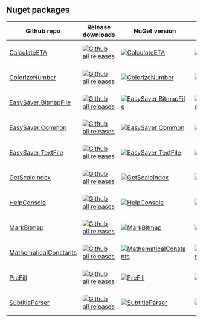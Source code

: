 ## Nuget packages

| Github repo | Release downloads| NuGet version | Downloads | Stars | Last Commit | Contributers |
| ----------- | ----------------------- | ------------- | --------- | ----- | ----------- | ------------ |
| [CalculateETA](https://github.com/meokullu/CalculateETA) | [![Github all releases](https://img.shields.io/github/downloads/meokullu/CalculateETA/total.svg)](https://GitHub.com/meokullu/CalculateETA/releases/) | [![CalculateETA](https://img.shields.io/nuget/v/CalculateETA.svg)](https://www.nuget.org/packages/CalculateETA/) | [![CalculateETA](https://img.shields.io/nuget/dt/CalculateETA.svg)](https://www.nuget.org/packages/CalculateETA/) | [![GitHub stars](https://img.shields.io/github/stars/meokullu/CalculateETA.svg?style=social&label=Star&maxAge=2592000)](https://GitHub.com/meokullu/CalculateETA/stargazers/) | [![GitHub latest commit](https://badgen.net/github/last-commit/meokullu/CalculateETA)](https://GitHub.com/meokullu/CalculateETA/commit/) | [![GitHub contributors](https://img.shields.io/github/contributors/meokullu/CalculateETA.svg)](https://GitHub.com/meokullu/CalculateETA/graphs/contributors/)
| [ColorizeNumber](https://github.com/meokullu/ColorizeNumber) | [![Github all releases](https://img.shields.io/github/downloads/meokullu/ColorizeNumber/total.svg)](https://GitHub.com/meokullu/ColorizeNumber/releases/) | [![ColorizeNumber](https://img.shields.io/nuget/v/ColorizeNumber.svg)](https://www.nuget.org/packages/ColorizeNumber/) | [![ColorizeNumber](https://img.shields.io/nuget/dt/ColorizeNumber.svg)](https://www.nuget.org/packages/ColorizeNumber/) | [![GitHub stars](https://img.shields.io/github/stars/meokullu/ColorizeNumber.svg?style=social&label=Star&maxAge=2592000)](https://GitHub.com/meokullu/ColorizeNumber/stargazers/) | [![GitHub latest commit](https://badgen.net/github/last-commit/meokullu/ColorizeNumber)](https://GitHub.com/meokullu/ColorizeNumber/commit/) | [![GitHub contributors](https://img.shields.io/github/contributors/meokullu/CalculateETA.svg)](https://GitHub.com/meokullu/CalculateETA/graphs/contributors/)
| [EasySaver.BitmapFile](https://github.com/meokullu/EasySaver.BitmapFile) | [![Github all releases](https://img.shields.io/github/downloads/meokullu/EasySaver/total.svg)](https://GitHub.com/meokullu/EasySaver/releases/) | [![EasySaver.BitmapFile](https://img.shields.io/nuget/v/EasySaver.BitmapFile.svg)](https://www.nuget.org/packages/EasySaver.BitmapFile/) | [![EasySaver.BitmapFile](https://img.shields.io/nuget/dt/EasySaver.BitmapFile.svg)](https://www.nuget.org/packages/EasySaver.BitmapFile/) | [![GitHub stars](https://img.shields.io/github/stars/meokullu/EasySaver.svg?style=social&label=Star&maxAge=2592000)](https://GitHub.com/meokullu/EasySaver/stargazers/) | [![GitHub latest commit](https://badgen.net/github/last-commit/meokullu/EasySaver)](https://GitHub.com/meokullu/EasySaver/commit/) | [![GitHub contributors](https://img.shields.io/github/contributors/meokullu/EasySaver.svg)](https://GitHub.com/meokullu/EasySaver/graphs/contributors/)
| [EasySaver.Common](https:/github.com/meokullu/EasySaver.Common/) | [![Github all releases](https://img.shields.io/github/downloads/meokullu/EasySaver/total.svg)](https://GitHub.com/meokullu/EasySaver/releases/) |[![EasySaver.Common](https://img.shields.io/nuget/v/EasySaver.Common.svg)](https://www.nuget.org/packages/EasySaver.Common/) | [![EasySaver.Common](https://img.shields.io/nuget/dt/EasySaver.Common.svg)](https://www.nuget.org/packages/EasySaver.Common/) | [![GitHub stars](https://img.shields.io/github/stars/meokullu/EasySaver.svg?style=social&label=Star&maxAge=2592000)](https://GitHub.com/meokullu/EasySaver/stargazers/) | [![GitHub latest commit](https://badgen.net/github/last-commit/meokullu/EasySaver)](https://GitHub.com/meokullu/EasySaver/commit/) | [![GitHub contributors](https://img.shields.io/github/contributors/meokullu/EasySaver.svg)](https://GitHub.com/meokullu/EasySaver/graphs/contributors/)
| [EasySaver.TextFile](https://github.com/meokullu/EasySaver.TextFile/) |  [![Github all releases](https://img.shields.io/github/downloads/meokullu/EasySaver/total.svg)](https://GitHub.com/meokullu/EasySaver/releases/) |[![EasySaver.TextFile](https://img.shields.io/nuget/v/EasySaver.TextFile.svg)](https://www.nuget.org/packages/EasySaver.TextFile/) | [![EasySaver.TextFile](https://img.shields.io/nuget/dt/EasySaver.TextFile.svg)](https://www.nuget.org/packages/EasySaver.TextFile/) | [![GitHub stars](https://img.shields.io/github/stars/meokullu/EasySaver.svg?style=social&label=Star&maxAge=2592000)](https://GitHub.com/meokullu/EasySaver/stargazers/) | [![GitHub latest commit](https://badgen.net/github/last-commit/meokullu/EasySaver)](https://GitHub.com/meokullu/EasySaver/commit/) | [![GitHub contributors](https://img.shields.io/github/contributors/meokullu/EasySaver.svg)](https://GitHub.com/meokullu/EasySaver/graphs/contributors/)
| [GetScaleIndex](https://github.com/meokullus/GetScaleIndex/) | [![Github all releases](https://img.shields.io/github/downloads/meokullu/GetScaleIndex/total.svg)](https://GitHub.com/meokullu/GetScaleIndex/releases/) | [![GetScaleIndex](https://img.shields.io/nuget/v/GetScaleIndex.svg)](https://www.nuget.org/packages/GetScaleIndex/) | [![GetScaleIndex](https://img.shields.io/nuget/dt/GetScaleIndex.svg)](https://www.nuget.org/packages/GetScaleIndex/) | [![GitHub stars](https://img.shields.io/github/stars/meokullu/GetScaleIndex.svg?style=social&label=Star&maxAge=2592000)](https://GitHub.com/meokullu/GetScaleIndex/stargazers/) | [![GitHub latest commit](https://badgen.net/github/last-commit/meokullu/GetScaleIndex)](https://GitHub.com/meokullu/GetScaleIndex/commit/) | [![GitHub contributors](https://img.shields.io/github/contributors/meokullu/GetScaleIndex.svg)](https://GitHub.com/meokullu/GetScaleIndex/graphs/contributors/)
| [HelpConsole](https://github.com/meokullu/HelpConsole/) | [![Github all releases](https://img.shields.io/github/downloads/meokullu/HelpConsole/total.svg)](https://GitHub.com/meokullu/HelpConsole/releases/) | [![HelpConsole](https://img.shields.io/nuget/v/HelpConsole.svg)](https://www.nuget.org/packages/HelpConsole/) | [![HelpConsole](https://img.shields.io/nuget/dt/HelpConsole.svg)](https://www.nuget.org/packages/HelpConsole/) | [![GitHub stars](https://img.shields.io/github/stars/meokullu/HelpConsole.svg?style=social&label=Star&maxAge=2592000)](https://GitHub.com/meokullu/HelpConsole/stargazers/) | [![GitHub latest commit](https://badgen.net/github/last-commit/meokullu/HelpConsole)](https://GitHub.com/meokullu/HelpConsole/commit/) | [![GitHub contributors](https://img.shields.io/github/contributors/meokullu/HelpConsole.svg)](https://GitHub.com/meokullu/HelpConsole/graphs/contributors/)
| [MarkBitmap](https://github.com/meokullu/MarkBitmap/) | [![Github all releases](https://img.shields.io/github/downloads/meokullu/MarkBitmap/total.svg)](https://GitHub.com/meokullu/MarkBitmap/releases/) | [![MarkBitmap](https://img.shields.io/nuget/v/MarkBitmap.svg)](https://www.nuget.org/packages/MarkBitmap/) | [![MarkBitmap](https://img.shields.io/nuget/dt/MarkBitmap.svg)](https://www.nuget.org/packages/MarkBitmap/) | [![GitHub stars](https://img.shields.io/github/stars/meokullu/MarkBitmap.svg?style=social&label=Star&maxAge=2592000)](https://GitHub.com/meokullu/MarkBitmap/stargazers/) | [![GitHub latest commit](https://badgen.net/github/last-commit/meokullu/MarkBitmap)](https://GitHub.com/meokullu/MarkBitmap/commit/) | [![GitHub contributors](https://img.shields.io/github/contributors/meokullu/MarkBitmap.svg)](https://GitHub.com/meokullu/MarkBitmap/graphs/contributors/)
| [MathematicalConstants](https://github.com/meokullu/MathematicalConstants/) | [![Github all releases](https://img.shields.io/github/downloads/meokullu/MathematicalConstants/total.svg)](https://GitHub.com/meokullu/MathematicalConstants/releases/) | [![MathematicalConstants](https://img.shields.io/nuget/v/MathematicalConstants.svg)](https://www.nuget.org/packages/MathematicalConstants/) | [![MathematicalConstants](https://img.shields.io/nuget/dt/MathematicalConstants.svg)](https://www.nuget.org/packages/MathematicalConstants/) | [![GitHub stars](https://img.shields.io/github/stars/meokullu/MathematicalConstants.svg?style=social&label=Star&maxAge=2592000)](https://GitHub.com/meokullu/MathematicalConstants/stargazers/) | [![GitHub latest commit](https://badgen.net/github/last-commit/meokullu/MathematicalConstants)](https://GitHub.com/meokullu/MathematicalConstants/commit/) | [![GitHub contributors](https://img.shields.io/github/contributors/meokullu/MathematicalConstants.svg)](https://GitHub.com/meokullu/MathematicalConstants/graphs/contributors/)
| [PreFill](https://github.com/meokullu/PreFill/) | [![Github all releases](https://img.shields.io/github/downloads/meokullu/PreFill/total.svg)](https://GitHub.com/meokullu/PreFill/releases/) | [![PreFill](https://img.shields.io/nuget/v/PreFill.svg)](https://www.nuget.org/packages/PreFill/) | [![PreFill](https://img.shields.io/nuget/dt/PreFill.svg)](https://www.nuget.org/packages/PreFill/) | [![GitHub stars](https://img.shields.io/github/stars/meokullu/PreFill.svg?style=social&label=Star&maxAge=2592000)](https://GitHub.com/meokullu/PreFill/stargazers/) | [![GitHub latest commit](https://badgen.net/github/last-commit/meokullu/PreFill)](https://GitHub.com/meokullu/PreFill/commit/) | [![GitHub contributors](https://img.shields.io/github/contributors/meokullu/PreFill.svg)](https://GitHub.com/meokullu/PreFill/graphs/contributors/)
| [SubtitleParser](https://github.com/meokullu/SubtitleParser/) | [![Github all releases](https://img.shields.io/github/downloads/meokullu/SubtitleParser/total.svg)](https://GitHub.com/meokullu/SubtitleParser/releases/) | [![SubtitleParser](https://img.shields.io/nuget/v/SubtitleParser.svg)](https://www.nuget.org/packages/SubtitleParser/) | [![SubtitleParser](https://img.shields.io/nuget/dt/SubtitleParser.svg)](https://www.nuget.org/packages/SubtitleParser/) | [![GitHub stars](https://img.shields.io/github/stars/meokullu/SubtitleParser.svg?style=social&label=Star&maxAge=2592000)](https://GitHub.com/meokullu/SubtitleParser/stargazers/) | [![GitHub latest commit](https://badgen.net/github/last-commit/meokullu/SubtitleParser)](https://GitHub.com/meokullu/SubtitleParser/commit/) | [![GitHub contributors](https://img.shields.io/github/contributors/meokullu/SubtitleParser.svg)](https://GitHub.com/meokullu/SubtitleParser/graphs/contributors/)
